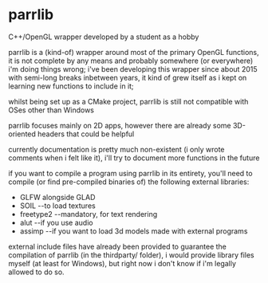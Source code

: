 # parrlib
C++/OpenGL wrapper developed by a student as a hobby

parrlib is a (kind-of) wrapper around most of the primary OpenGL functions, it is not complete by any means and probably somewhere (or everywhere) i'm doing things wrong;
i've been developing this wrapper since about 2015 with semi-long breaks inbetween years, it kind of grew itself as i kept on learning new functions to include in it;

whilst being set up as a CMake project, parrlib is still not compatible with OSes other than Windows

parrlib focuses mainly on 2D apps, however there are already some 3D-oriented headers that could be helpful

currently documentation is pretty much non-existent (i only wrote comments when i felt like it), i'll try to document more functions in the future

if you want to compile a program using parrlib in its entirety, you'll need to compile (or find pre-compiled binaries of) the following external libraries:
  * GLFW alongside GLAD
  * SOIL                 --to load textures
  * freetype2            --mandatory, for text rendering
  * alut                 --if you use audio
  * assimp               --if you want to load 3d models made with external programs
  
external include files have already been provided to guarantee the compilation of parrlib (in the thirdparty/ folder), i would provide library files myself (at least for Windows), but right now i don't know if i'm legally allowed to do so.
